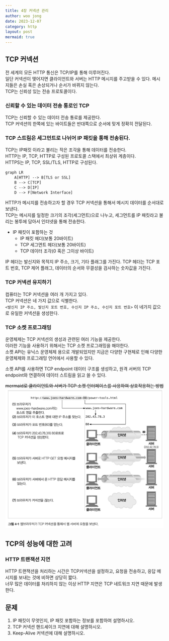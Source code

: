 ```yaml
---
title: 4장 커넥션 관리
author: woo jong
date: 2023-12-07
category: http
layout: post
mermaid: true
---
```


## TCP 커넥션

전 세계의 모든 HTTP 통신은 TCP/IP를 통해 이루어진다.  
일단 커넥션이 맺어지면 클라이언트와 서버는 HTTP 메시지를 주고받을 수 있다. 메시지들은 손실 혹은 손상되거나 순서가 바뀌지 않는다.  
TCP는 신뢰성 있는 전송 프로토콜이다.

### 신뢰할 수 있는 데이터 전송 통로인 TCP

TCP는 신뢰할 수 있는 데이터 전송 통로를 제공한다.  
TCP 커넥션의 한쪽에 있는 바이트들은 반대쪽으로 순서에 맞게 정확히 전달된다.

### TCP 스트림은 세그먼트로 나뉘어 IP 패킷을 통해 전송된다.

TCP는 IP패킷 이라고 불리는 작은 조각을 통해 데이터를 전송한다.  
HTTP는 IP, TCP, HTTP로 구성된 프로토콜 스택에서 최상위 계층이다.  
HTTPS는 IP, TCP, SSL/TLS, HTTP로 구성된다.


```mermaid
graph LR
    A[HTTP] --> B[TLS or SSL]
    B --> C[TCP]
    C --> D[IP]
    D --> F[Network Interface]
```


HTTP가 메시지를 전송하고자 할 경우 TCP 커넥션을 통해서 메시지 데이터를 순서대로 보낸다.  
TCP는 메시지를 일정한 크기의 조각(세그먼트)으로 나누고, 세그먼트를 IP 패킷라고 불리는 봉투에 담아서 인터넷을 통해 전송한다.

- IP 패킷이 포함하는 것
    - IP 패킷 헤더(보통 20바이트)
    - TCP 세그먼트 헤더(보통 20바이트)
    - TCP 데이터 조각(0 혹은 그이상 바이트)

IP 헤더는 발신지와 목적지 IP 주소, 크기, 기타 플래그를 가진다.
TCP 헤더는 TCP 포트 번호, TCP 제어 플래그, 데이터의 순서와 무결성을 검사하는 숫자값을 가진다.

### TCP 커넥션 유지하기

컴퓨터는 TCP 커넥션을 여러 개 가지고 있다.  
TCP 커넥션은 네 가지 값으로 식별한다.  
`<발신지 IP 주소, 발신지 포트 번호, 수신지 IP 주소, 수신지 포트 번호>`  이 네가지 값으로 유일한 커넥션을 생성한다.  

### TCP 소켓 프로그래밍 
운영체제는 TCP 커넥션의 생성과 관련된 여러 기능을 제공한다.  
이러한 기능을 사용하기 위해서는 TCP 소켓 프로그래밍을 해야한다.  
소켓 API는 유닉스 운영체제 용으로 개발되었지만 지금은 다양한 구현체로 인해 다양한 운영체제와 프로그래밍 언어에서 사용할 수 있다.

소켓 API를 사용하면 TCP endpoint 데이터 구조를 생성하고, 원격 서버의 TCP endpoint와 연결하여 데이터 스트림을 읽고 쓸 수 있다.  


~~mermaid로 클라이언트와 서버가 TCP 소켓 인터페이스를 사용하여 상호작용하는 방법~~
![TCP_socket.png](../assets/img/TCP_socket.png)

## TCP의 성능에 대한 고려 

### HTTP 트랜잭션 지연 
HTTP 트랜잭션을 처리하는 시간은 TCP커넥션을 설정하고, 요청을 전송하고, 응답 메시지를 보내는 것에 비하면 상당히 짧다.  
너무 많은 데이터를 처리하지 않는 이상 HTTP 지연은 TCP 네트워크 지연 때문에 발생한다. 














## 문제 
1. IP 패킷이 무엇인지, IP 패킷 포함하는 정보를 포함하여 설명하시오. 
2. TCP 커넥션 핸드셰이크 지연에 대해 설명하시오.  
3. Keep-Alive 커넥션에 대해 설명하시오.